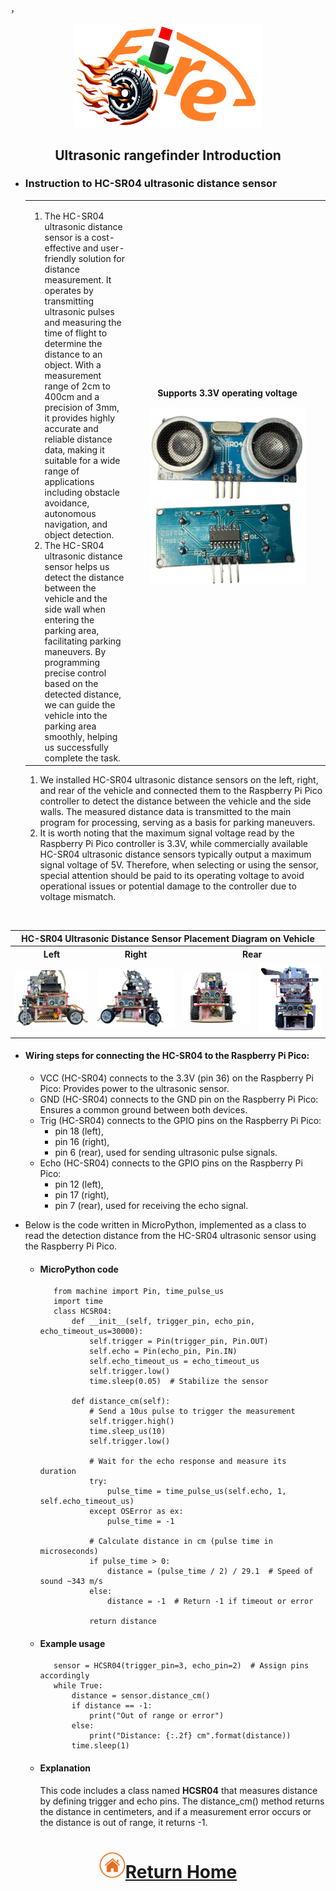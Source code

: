 ，<div align="center"><img src="../../other/img/logo.png" width="300" alt=" logo"></div>

## <div align="center">Ultrasonic rangefinder Introduction</div> 

- ### __Instruction to HC-SR04 ultrasonic distance sensor__
    <div align="center">
    <table>
    <tr>  
    <td>
    <ol>
        <li>The HC-SR04 ultrasonic distance sensor is a cost-effective and user-friendly solution for distance measurement. It operates by transmitting ultrasonic pulses and measuring the time of flight to determine the distance to an object. With a measurement range of 2cm to 400cm and a precision of 3mm, it provides highly accurate and reliable distance data, making it suitable for a wide range of applications including obstacle avoidance, autonomous navigation, and object detection.
        </li>
        <li>The HC-SR04 ultrasonic distance sensor helps us detect the distance between the vehicle and the side wall when entering the parking area, facilitating parking maneuvers. By programming precise control based on the detected distance, we can guide the vehicle into the parking area smoothly, helping us successfully complete the task.
        </li>

    </ol>
    </td>
    <td width=300 align="center"><p>
    <strong>Supports 3.3V operating voltage</strong>
    </p>
        <img src="./img/HC-SR04.png" alt="HC-SR04" width="250" />
        <img src="./img/HC-SR04back.png" alt="HC-SR04" width="250" />
    </td>
    </tr>
    </table>
    </div>
   <ol>
    <li>We installed HC-SR04 ultrasonic distance sensors on the left, right, and rear of the vehicle and connected them to the Raspberry Pi Pico controller to detect the distance between the vehicle and the side walls. The measured distance data is transmitted to the main program for processing, serving as a basis for parking maneuvers.</li>
    <li>It is worth noting that the maximum signal voltage read by the Raspberry Pi Pico controller is 3.3V, while commercially available HC-SR04 ultrasonic distance sensors typically output a maximum signal voltage of 5V. Therefore, when selecting or using the sensor, special attention should be paid to its operating voltage to avoid operational issues or potential damage to the controller due to voltage mismatch.</li>
    </ol>
<br>
    <div align="center" width=100%>
    <table >
    <tr align="center">
    <th colspan="4">HC-SR04 Ultrasonic Distance Sensor Placement Diagram on Vehicle</th>
    </tr>
    <tr align="center">
      <th>Left</th>
      <th>Right</th>
      <th colspan="2">Rear</th>
      </tr>
    <tr>
      <td><img src="../../other/work_diary/img/5/car_left.png" alt="HC-SR04" width="250" /></td>
      <td><img src="../../other/work_diary/img/5/car_right.png" alt="HC-SR04" width="250" /></td>
      <td><img src="../../other/work_diary/img/5/car_rear.png" alt="HC-SR04" width="250" /></td>
      <td><img src="./img/car_Rear_up.png" alt="HC-SR04" width="230" /></td>
      </tr>
    </table>
    </div>

   - #### Wiring steps for connecting the HC-SR04 to the Raspberry Pi Pico:

        - VCC (HC-SR04) connects to the 3.3V (pin 36) on the Raspberry Pi Pico: Provides power to the ultrasonic sensor.
        - GND (HC-SR04) connects to the GND pin on the Raspberry Pi Pico: Ensures a common ground between both devices.
        - Trig (HC-SR04) connects to the GPIO pins on the Raspberry Pi Pico:
            - pin 18 (left),
            - pin 16 (right),
            - pin 6 (rear), used for sending ultrasonic pulse signals.
        - Echo (HC-SR04) connects to the GPIO pins on the Raspberry Pi Pico:
            - pin 12 (left),
            - pin 17 (right),
            - pin 7 (rear), used for receiving the echo signal.
    
 - Below is the code written in MicroPython, implemented as a class to read the detection distance from the HC-SR04 ultrasonic sensor using the Raspberry Pi Pico.
   - #### MicroPython code 
            from machine import Pin, time_pulse_us
            import time
            class HCSR04:
                def __init__(self, trigger_pin, echo_pin, echo_timeout_us=30000):
                    self.trigger = Pin(trigger_pin, Pin.OUT)
                    self.echo = Pin(echo_pin, Pin.IN)
                    self.echo_timeout_us = echo_timeout_us
                    self.trigger.low()
                    time.sleep(0.05)  # Stabilize the sensor

                def distance_cm(self):
                    # Send a 10us pulse to trigger the measurement
                    self.trigger.high()
                    time.sleep_us(10)
                    self.trigger.low()

                    # Wait for the echo response and measure its duration
                    try:
                        pulse_time = time_pulse_us(self.echo, 1, self.echo_timeout_us)
                    except OSError as ex:
                        pulse_time = -1

                    # Calculate distance in cm (pulse time in microseconds)
                    if pulse_time > 0:
                        distance = (pulse_time / 2) / 29.1  # Speed of sound ~343 m/s
                    else:
                        distance = -1  # Return -1 if timeout or error

                    return distance
  
   - #### Example usage  

            sensor = HCSR04(trigger_pin=3, echo_pin=2)  # Assign pins accordingly
            while True:
                distance = sensor.distance_cm()
                if distance == -1:
                    print("Out of range or error")
                else:
                    print("Distance: {:.2f} cm".format(distance))
                time.sleep(1)
   - #### Explanation  
        This code includes a class named <strong>HCSR04</strong> that measures distance by defining trigger and echo pins. The distance_cm() method returns the distance in centimeters, and if a measurement error occurs or the distance is out of range, it returns -1.


# <div align="center">![HOME](../../other/img/home.png)[Return Home](../../)</div>  
